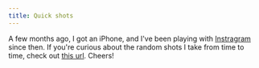 ```yaml
---
title: Quick shots
---
```


A few months ago, I got an iPhone, and I've been playing with
[Instragram](http://instagram.com) since then. If you're curious about the
random shots I take from time to time, check out [this
url](http://karyoz.tumblr.com/). Cheers!

